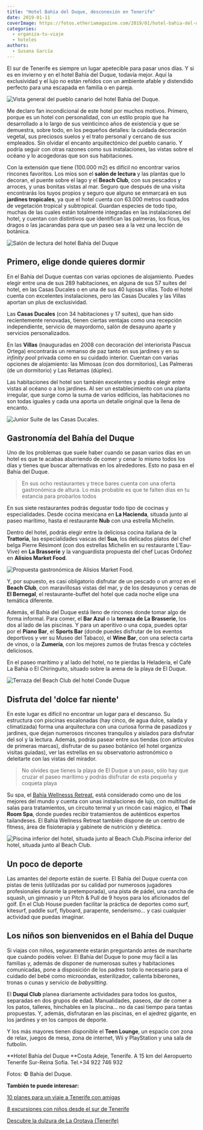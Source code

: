 ```yaml
---
title: "Hotel Bahía del Duque, desconexión en Tenerife"
date: 2019-01-11
coverImage: https://fotos.etheriamagazine.com/2019/01/hotel-bahia-del-duque-habitacion.jpg
categories: 
  - organiza-tu-viaje
  - hoteles
authors: 
  - Susana García
---
```


El sur de Tenerife es siempre un lugar apetecible para pasar unos días. Y si es en 
invierno y en el hotel Bahía del Duque, todavía mejor. Aquí la exclusividad y el lujo no 
están reñidos con un ambiente afable y distendido perfecto para una escapada en familia 
o en pareja. 

![Vista general del pueblo canario del hotel Bahía del Duque.](https://fotos.etheriamagazine.com/2019/01/Hotel-Bahia-del-Duque-general-1024x564.jpg "Vista general del pueblo canario del hotel Bahía del Duque.")

Me declaro fan incondicional de este hotel por muchos motivos. Primero, porque es un 
hotel con personalidad, con un estilo propio que ha desarrollado a lo largo de sus 
veinticinco años de existencia y que se demuestra, sobre todo, en los pequeños detalles: 
la cuidada decoración vegetal, sus preciosos suelos y el trato personal y cercano de sus 
empleados. Sin olvidar el encanto arquitectónico del pueblo canario. Y podría seguir con 
otras razones como sus instalaciones, las vistas sobre el océano y lo acogedoras que son 
sus habitaciones. 

Con la extensión que tiene (100.000 m2) es difícil no encontrar varios rincones 
favoritos. Los míos son el **salón de lectura** y las plantas que lo decoran, el puente 
sobre el lago y el **Beach Club**, con sus pescados y arroces, y unas bonitas vistas al 
mar. Seguro que después de una visita encontrarás los tuyos propios y seguro que alguno 
se enmarcará en sus **jardines tropicales**, ya que el hotel cuenta con 63.000 metros 
cuadrados de vegetación tropical y subtropical. Guardan especies de todo tipo, muchas de 
las cuales están totalmente integradas en las instalaciones del hotel, y cuentan con 
distintivos que identifican las palmeras, los ficus, los dragos o las jacarandas para 
que un paseo sea a la vez una lección de botánica. 

![Salón de lectura del hotel Bahía del Duque](https://fotos.etheriamagazine.com/2019/01/hotel-bahia-del-duque-sala-lectura-1024x683.jpg "Salón de lectura.")

## Primero, elige donde quieres dormir

En el Bahía del Duque cuentas con varias opciones de alojamiento. Puedes elegir entre 
una de sus 289 habitaciones, en alguna de sus 57 suites del hotel, en las Casas Ducales 
o en una de sus 40 lujosas villas. Todo el hotel cuenta con excelentes instalaciones, 
pero las Casas Ducales y las Villas aportan un plus de exclusividad. 

Las **Casas Ducales** (con 34 habitaciones y 17 suites), que han sido recientemente 
renovadas, tienen ciertas ventajas como una recepción independiente, servicio de 
mayordomo, salón de desayuno aparte y servicios personalizados. 

En las **Villas** (inauguradas en 2008 con decoración del interiorista Pascua Ortega) 
encontrarás un remanso de paz tanto en sus jardines y en su _infinity pool_ privada como 
en su cuidado interior. Cuentan con varias opciones de alojamiento: las Mimosas (con dos 
dormitorios), Las Palmeras (de un dormitorio) y Las Retamas (dúplex). 

Las habitaciones del hotel son también excelentes y podrás elegir entre vistas al océano 
o a los jardines. Al ser un establecimiento con una planta irregular, que surge como la 
suma de varios edificios, las habitaciones no son todas iguales y cada una aporta un 
detalle original que la llena de encanto. 

![Junior Suite de las Casas Ducales.](https://fotos.etheriamagazine.com/2019/01/hotel-bahia-del-duque-casas-ducales-1024x684.jpg "Junior Suite de las Casas Ducales.")

## Gastronomía del Bahía del Duque

Uno de los problemas que suele haber cuando se pasan varios días en un hotel es que te 
acabas aburriendo de comer y cenar lo mismo todos los días y tienes que buscar 
alternativas en los alrededores. Esto no pasa en el Bahía del Duque. 

> En sus ocho restaurantes y trece bares cuenta con una oferta gastronómica de altura. Lo 
> más probable es que te falten días en tu estancia para probarlos todos 

En sus siete restaurantes podrás degustar todo tipo de cocinas y especialidades. Desde 
cocina mexicana en **La Hacienda**, situada junto al paseo marítimo, hasta el 
restaurante **Nub** con una estrella Michelin. 

Dentro del hotel, podrás elegir entre la deliciosa cocina italiana de la **Trattoria**, 
las especialidades vascas del **Sua**, los delicados platos del chef belga Pierre 
Résimont (con dos estrellas Michelin en su restaurante L’Eau-Vive) en **La Brasserie** y 
la vanguardista propuesta del chef Lucas Ordoñez en **Alisios Market Food**. 

![Propuesta gastronómica de Alisios Market Food.](https://fotos.etheriamagazine.com/2019/01/hotel-bahia-del-duque-alisios-1024x684.jpg "Propuesta gastronómica de Alisios Market Food.")

Y, por supuesto, es casi obligatorio disfrutar de un pescado o un arroz en el **Beach 
Club**, con maravillosas vistas del mar, y de los desayunos y cenas de **El Bernegal**, 
el restaurante-buffet del hotel que cada noche elige una temática diferente. 

Además, el Bahía del Duque está lleno de rincones donde tomar algo de forma informal. 
Para comer, el **Bar Azul** o la **terraza de La Brasserie**, los dos al lado de las 
piscinas. Y para un aperitivo o una copa, puedes optar por el **Piano Bar**, el **Sports 
Bar** (donde puedes disfrutar de los eventos deportivos y ver su Museo del Tabaco), el 
**Wine Bar**, con una selecta carta de vinos, o la **Zumería**, con los mejores zumos de 
frutas fresca y cócteles deliciosos. 

En el paseo marítimo y al lado del hotel, no te pierdas la Heladería, el Café La Bahía o 
El Chiringuito, situado sobre la arena de la playa de El Duque. 

![Terraza del Beach Club del hotel Conde Duque](https://fotos.etheriamagazine.com/2019/01/hotel-bahia-del-duque-beach-club-1024x687.jpg "Terraza del Beach Club.")

## Disfruta del 'dolce far niente'

En este lugar es difícil no encontrar un lugar para el descanso. Su estructura con 
piscinas escalonadas (hay cinco, de agua dulce, salada y climatizada) forma una 
arquitectura con una curiosa forma de pasadizos y jardines, que dejan numerosos rincones 
tranquilos y aislados para disfrutar del sol y la lectura. Además, podrás pasear entre 
sus tiendas (con artículos de primeras marcas), disfrutar de su paseo botánico (el hotel 
organiza visitas guiadas), ver las estrellas en su observatorio astronómico o deleitarte 
con las vistas del mirador. 

> No olvides que tienes la playa de El Duque a un paso, sólo hay que cruzar el paseo 
> marítimo y podrás disfrutar de esta pequeña y coqueta playa 

Su spa, el [Bahía Wellnesss 
Retreat](https://etheriamagazine.com/2018/06/12/bahia-wellness-retreat-del-hotel-bahia-del-duque/), 
está considerado como uno de los mejores del mundo y cuenta con unas instalaciones de 
lujo, con multitud de salas para tratamientos, un circuito termal y un rincón casi 
mágico, el **Thai Room Spa**, donde puedes recibir tratamientos de auténticos expertos 
tailandeses. El Bahía Wellness Retreat también dispone de un centro de fitness, área de 
fisioterapia y gabinete de nutrición y dietética. 

![Piscina inferior del hotel, situada junto al Beach 
Club.](https://fotos.etheriamagazine.com/2019/01/hotel-bahia-del-duque-piscina-1024x683.jpg)Piscina 
inferior del hotel, situada junto al Beach Club. 

## Un poco de deporte

Las amantes del deporte están de suerte. El Bahía del Duque cuenta con pistas de tenis 
(utilizadas por su calidad por numerosos jugadores profesionales durante la 
pretemporada), una pista de pádel, una cancha de squash, un gimnasio y un Pitch & Pull 
de 9 hoyos para los aficionados del golf. En el Club House pueden facilitar la práctica 
de deportes como surf, kitesurf, paddle surf, flyboard, parapente, senderismo… y casi 
cualquier actividad que puedas imaginar. 

## Los niños son bienvenidos en el Bahía del Duque

Si viajas con niños, seguramente estarán preguntando antes de marcharte que cuándo 
podéis volver. El Bahía del Duque lo pone muy fácil a las familias y, además de disponer 
de numerosas suites y habitaciones comunicadas, pone a disposición de los padres todo lo 
necesario para el cuidado del bebé como microondas, esterilizador, calienta biberones, 
tronas o cunas y servicio de _babysitting_. 

El **Duqui Club** planea diariamente actividades para todos los gustos, separadas en dos 
grupos de edad. Manualidades, paseos, dar de comer a los patos, talleres, hinchables en 
la piscina… no da casi tiempo para tantas propuestas. Y, además, disfrutaran en las 
piscinas, en el ajedrez gigante, en los jardines y en los campos de deporte. 

Y los más mayores tienen disponible el **Teen Lounge**, un espacio con zona de relax, 
juegos de mesa, zona de internet, Wii y PlayStation y una sala de futbolín. 

**Hotel Bahía del Duque **Costa Adeje, Tenerife. A 15 km del Aeropuerto Tenerife 
Sur-Reina Sofía. Tel.+34 922 746 932 

Fotos: © Bahía del Duque. 

**También te puede interesar:** 

[10 planes para un viaje a Tenerife con 
amigas](https://etheriamagazine.com/2021/05/17/viaje-a-tenerife-con-amigas-que-hacer-excursiones/) 

[8 excursiones con niños desde el sur de 
Tenerife](https://etheriamagazine.com/2020/03/06/excursiones-en-familia-desde-el-sur-de-tenerife-con-ninos/) 

[Descubre la dulzura de La Orotava 
(Tenerife)](https://etheriamagazine.com/2020/06/20/viajes-por-espana-que-ver-y-hacer-en-2-dias-en-la-orotava/)
